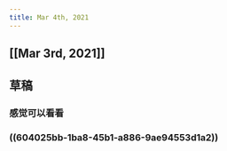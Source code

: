 ```yaml
---
title: Mar 4th, 2021
---
```


## [[Mar 3rd, 2021]]
## 草稿
### 感觉可以看看
### ((604025bb-1ba8-45b1-a886-9ae94553d1a2))
###
